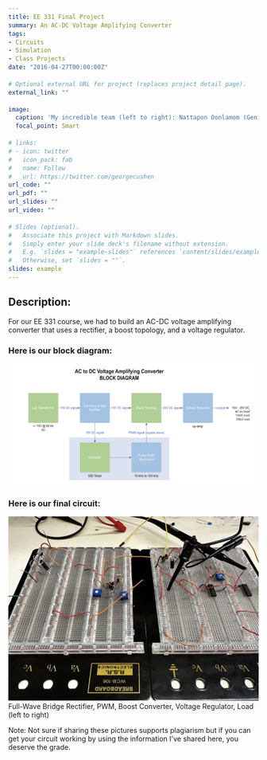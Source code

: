 ```yaml
---
title: EE 331 Final Project
summary: An AC-DC Voltage Amplifying Converter
tags:
- Circuits
- Simulation
- Class Projects
date: "2016-04-27T00:00:00Z"

# Optional external URL for project (replaces project detail page).
external_link: ""

image:
  caption: 'My incredible team (left to right): Nattapon Oonlamom (Genie), Ewan Lister, and Jarod Marshel'
  focal_point: Smart

# links:
# - icon: twitter
#   icon_pack: fab
#   name: Follow
#   url: https://twitter.com/georgecushen
url_code: ""
url_pdf: ""
url_slides: ""
url_video: ""

# Slides (optional).
#   Associate this project with Markdown slides.
#   Simply enter your slide deck's filename without extension.
#   E.g. `slides = "example-slides"` references `content/slides/example-slides.md`.
#   Otherwise, set `slides = ""`.
slides: example
---
```


## Description:

For our EE 331 course, we had to build an AC-DC voltage amplifying converter that uses a rectifier, a boost topology, and a voltage regulator.

### Here is our block diagram:
![block diagram](./block_diagram.png)

### Here is our final circuit:
![circuit](./circuit.png)
Full-Wave Bridge Rectifier, PWM, Boost Converter, Voltage Regulator, Load (left to right)

Note: Not sure if sharing these pictures supports plagiarism but if you can get your circuit working by using the information I've shared here, you deserve the grade.